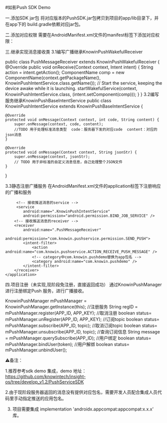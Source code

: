 #如影Push SDK Demo

一.添加SDK jar包
将对应版本的PushSDK.jar包拷贝到项目的app/lib目录下，并在app下的 build.gradle依赖对应jar包。

二.添加对应权限
需要在AndroidManifest.xml文件的manifest标签下添加对应权限：

<permission
    android:name="com.knowin.pushdemo.permission.PUSH_RECEIVER"
    android:protectionLevel="signature" /> <!-- 这里com.knowin.pushdemo改成app的包名 -->
<uses-permission android:name="com.knowin.pushdemo.permission.PUSH_RECEIVER" /> <!-- 这里com.knowin.pushdemo改成app的包名 -->
<uses-permission android:name="android.permission.WAKE_LOCK" /> <!-- 由于SDK继承JobIntentService所以需要WAKE_LOCK权限 -->
三.继承实现消息接收类
3.1编写广播继承KnowinPushWakefulReceiver


public class PushMessageReceiver extends KnowinPushWakefulReceiver {
    @Override
    public void onReceive(Context context, Intent intent) {
        String action = intent.getAction();
        ComponentName comp = new ComponentName(context.getPackageName(), KnowinPushIntentService.class.getName());
        // Start the service, keeping the device awake while it is launching.
        startWakefulService(context, KnowinPushIntentService.class, (intent.setComponent(comp)));
    }
}
3.2编写服务继承KnowinPushBaseIntentService
public  class KnowinPushIntentService extends KnowinPushBaseIntentService {

    @Override
    protected void onMessage(Context context, int code, String content) {
        super.onMessage(context, code, content);
        //TODO 用于处理标准消息类型  code：服务器下发的对应code  content：对应的json消息
    }

    @Override
    protected void onMessage(Context context, String jsonStr) {
        super.onMessage(context, jsonStr);
        // TODO 用于非标准的自定义消息信息，自己处理整个JSON文件
    }
}


3.3静态注册广播服务
在AndroidManifest.xml文件的application标签下注册响应的广播和服务

<application>

         <!-- 接收推送消息的service -->
         <service
            android:name=".KnowinPushIntentService"
            android:permission="android.permission.BIND_JOB_SERVICE" />
        <!-- 接收推送消息的receiver -->
        <receiver
            android:name=".PushMessageReceiver"
            android:permission="com.knowin.pushservice.permission.SEND_PUSH">
            <intent-filter>
                <action android:name="com.knowin.pushservice.ACTION_RECEIVE_PUSH_MESSAGE" />
                <!-- category中com.knowin.pushdemo替换为app包名 -->
                <category android:name="com.knowin.pushdemo" />
            </intent-filter>
        </receiver>
    </application>


四.项目注册（未实现,现阶段免注册，直接返回成功）
       通过KnowinPushManager进行注册绑定Push 服务，进行广播接收。

KnowinPushManager mPushManager = KnowinPushManager.getInstance(this);
//注册服务
String regID = mPushManager.register(APP_ID, APP_KEY);
//取消注册
boolean  status= mPushManager.unRegister(APP_ID, APP_KEY);
//订阅topic
boolean  status= mPushManager.subscribe(APP_ID, topic);
//取消订阅topic
boolean  status= mPushManager.unsubscribe(APP_ID, topic);
//查询订阅信息
String message = mPushManager.querySubscribe(APP_ID);
//用户绑定
boolean status=  mPushManager.bindUser(token);
//用户解绑
boolean status=  mPushManager.unbindUser();


⚠️备注：

1.推荐参考sdk demo 集成，demo 地址：https://github.com/knowintech/insight-os/tree/develop_v1.2/PushServiceSDK

2.由于现阶段服务器返回的消息没有提供对应包名，需要开发人员配合集成人员代码里手动指定推送的应用包名。

3. 项目需要集成  implementation 'androidx.appcompat:appcompat:x.x.x'  库。